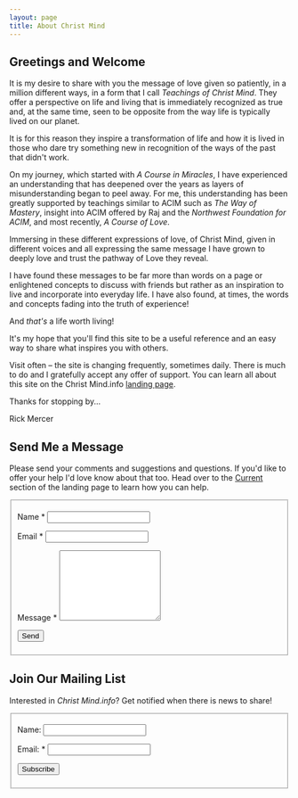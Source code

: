 ```yaml
---
layout: page
title: About Christ Mind 
---
```


## Greetings and Welcome

<div markdown="1" class="about-me">

It is my desire to share with you the message of love given so
patiently, in a million different ways, in a form that I call *Teachings
of Christ Mind*. They offer a perspective on life and living that is
immediately recognized as true and, at the same time, seen to be
opposite from the way life is typically lived on our planet.

It is for this reason they inspire a transformation of life and how it
is lived in those who dare try something new in recognition of the ways
of the past that didn't work.

On my journey, which started with *A Course in Miracles*, I have
experienced an understanding that has deepened over the years as layers
of misunderstanding began to peel away. For me, this understanding has
been greatly supported by teachings similar to ACIM such as *The Way of
Mastery*, insight into ACIM offered by Raj and the *Northwest Foundation
for ACIM*, and most recently, *A Course of Love*.

Immersing in these different expressions of love, of Christ Mind, given
in different voices and all expressing the same message I have grown to
deeply love and trust the pathway of Love they reveal.

I have found these messages to be far more than words on a page or
enlightened concepts to discuss with friends but rather as an
inspiration to live and incorporate into everyday life. I have also
found, at times, the words and concepts fading into the truth of
experience!

And *that's* a life worth living!

It's my hope that you'll find this site to be a useful reference and an
easy way to share what inspires you with others.

Visit often &ndash; the site is changing frequently, sometimes daily.
There is much to do and I gratefully accept any offer of support. You
can learn all about this site on the Christ Mind.info [landing page](/). 

Thanks for stopping by...

Rick Mercer
</div>

## Send Me a Message

Please send your comments and suggestions and questions. If you'd like
to offer your help I'd love know about that too. Head over to the
[Current](/#landing6present) section of the landing page to learn how
you can help.

<fieldset class="no-padding">
  <form action="/about/" id="contact-form" class="" netlify>
    <p>
      <label for="name">Name <span class="color-red">*</span></label>
      <input type="text" required name="name" id="name" class="form-control">
    </p>
    <p>
      <label for="email">Email <span class="color-red">*</span></label>
      <input type="email" required name="email" id="email" class="form-control">
    </p>
    <p>
      <label for="message">Message <span class="color-red">*</span></label>
      <textarea rows="8" required name="message" id="message" class="form-control">
      </textarea>
    </p>
    <p>
      <input type="submit" value="Send">
    </p>
  </form>
  <div class="form-message"></div>
</fieldset>

## Join Our Mailing List

Interested in *Christ Mind.info*? Get notified when there is news to
share!

<div class="mail-list">
  <fieldset class="no-padding">
    <form action="/about/" id="subscribe-form" class="" netlify>
      <p>
        <label for="name">Name: </label>
        <input type="text" name="name" id="name" class="form-control">
      </p>
      <p>
        <label for="email">Email: <span class="color-red">*</span></label>
        <input type="email" required name="email" id="email" class="form-control">
      </p>
      <p>
        <input type="submit" value="Subscribe">
      </p>
    </form>
    <div class="form-message"></div>
  </fieldset>
</div>


